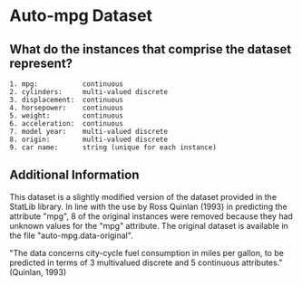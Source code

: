 # Auto-mpg Dataset

## What do the instances that comprise the dataset represent?

    1. mpg:           continuous
    2. cylinders:     multi-valued discrete
    3. displacement:  continuous
    4. horsepower:    continuous
    5. weight:        continuous
    6. acceleration:  continuous
    7. model year:    multi-valued discrete
    8. origin:        multi-valued discrete
    9. car name:      string (unique for each instance)

## Additional Information

This dataset is a slightly modified version of the dataset provided in the StatLib library.  In line with the use by Ross Quinlan (1993) in predicting the attribute "mpg", 8 of the original instances were removed because they had unknown values for the "mpg" attribute.  The original dataset is available in the file "auto-mpg.data-original".

"The data concerns city-cycle fuel consumption in miles per gallon, to be predicted in terms of 3 multivalued discrete and 5 continuous attributes." (Quinlan, 1993)